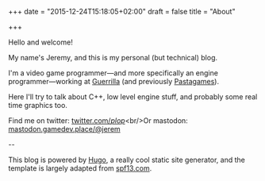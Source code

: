 +++
date = "2015-12-24T15:18:05+02:00"
draft = false
title = "About"

+++


Hello and welcome!

<!--more-->

My name's Jeremy, and this is my personal (but technical) blog. 

I'm a video game programmer—and more specifically an engine programmer—working at [Guerrilla](https://www.guerrilla-games.com/) (and previously [Pastagames](http://www.pastagames.com/)).

Here I'll try to talk about C++, low level engine stuff, and probably some real time graphics too.

Find me on twitter: [twitter.com/_plop_](https://twitter.com/_plop_)<br/>Or mastodon: [mastodon.gamedev.place/@jerem](https://mastodon.gamedev.place/@jerem)

--

This blog is powered by [Hugo](https://gohugo.io/), a really cool static site generator, 
and the template is largely adapted from [spf13.com](https://github.com/spf13/spf13.com).

